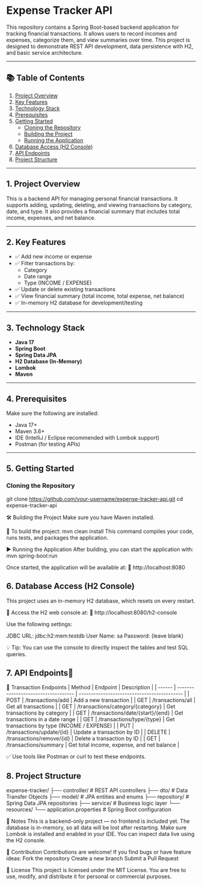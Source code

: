 # Expense Tracker API

This repository contains a Spring Boot-based backend application for tracking financial transactions. It allows users to record incomes and expenses, categorize them, and view summaries over time. This project is designed to demonstrate REST API development, data persistence with H2, and basic service architecture.

---

## 📚 Table of Contents

1. [Project Overview](#1-project-overview)
2. [Key Features](#2-key-features)
3. [Technology Stack](#3-technology-stack)
4. [Prerequisites](#4-prerequisites)
5. [Getting Started](#5-getting-started)
    - [Cloning the Repository](#cloning-the-repository)
    - [Building the Project](#building-the-project)
    - [Running the Application](#running-the-application)
6. [Database Access (H2 Console)](#6-database-access-h2-console)
7. [API Endpoints](#7-api-endpoints)
8. [Project Structure](#8-project-structure)

---

## 1. Project Overview

This is a backend API for managing personal financial transactions. It supports adding, updating, deleting, and viewing transactions by category, date, and type. It also provides a financial summary that includes total income, expenses, and net balance.

---

## 2. Key Features

- ✅ Add new income or expense
- ✅ Filter transactions by:
  - Category
  - Date range
  - Type (INCOME / EXPENSE)
- ✅ Update or delete existing transactions
- ✅ View financial summary (total income, total expense, net balance)
- ✅ In-memory H2 database for development/testing

---

## 3. Technology Stack

- **Java 17**
- **Spring Boot**
- **Spring Data JPA**
- **H2 Database (In-Memory)**
- **Lombok**
- **Maven**

---

## 4. Prerequisites

Make sure the following are installed:

- Java 17+
- Maven 3.6+
- IDE (IntelliJ / Eclipse recommended with Lombok support)
- Postman (for testing APIs)

---

## 5. Getting Started

### Cloning the Repository

git clone https://github.com/your-username/expense-tracker-api.git
cd expense-tracker-api

🛠️ Building the Project
Make sure you have Maven installed.

🔧 To build the project:
mvn clean install
This command compiles your code, runs tests, and packages the application.

▶️ Running the Application
After building, you can start the application with:
mvn spring-boot:run

Once started, the application will be available at:
📍 http://localhost:8080

## 6. Database Access (H2 Console)
This project uses an in-memory H2 database, which resets on every restart.

🔑 Access the H2 web console at:
📍 http://localhost:8080/h2-console

Use the following settings:

JDBC URL: jdbc:h2:mem:testdb
User Name: sa
Password: (leave blank)

💡 Tip: You can use the console to directly inspect the tables and test SQL queries.

## 7. API Endpoints📡
🧾 Transaction Endpoints
| Method | Endpoint                            | Description                                 |
| ------ | ----------------------------------- | ------------------------------------------- |
| POST   | /transactions/add                   | Add a new transaction                       |
| GET    | /transactions/all                   | Get all transactions                        |
| GET    | /transactions/category/{category}   | Get transactions by category                |
| GET    | /transactions/date/{start}/{end}    | Get transactions in a date range            |
| GET    | /transactions/type/{type}           | Get transactions by type (INCOME / EXPENSE) |
| PUT    | /transactions/update/{id}           | Update a transaction by ID                  |
| DELETE | /transactions/remove/{id}           | Delete a transaction by ID                  |
| GET    | /transactions/summary               | Get total income, expense, and net balance  |

✅ Use tools like Postman or curl to test these endpoints.

## 8. Project Structure
expense-tracker/
├── controller/         # REST API controllers
├── dto/                # Data Transfer Objects
├── model/              # JPA entities and enums
├── repository/         # Spring Data JPA repositories
├── service/            # Business logic layer
└── resources/
    └── application.properties  # Spring Boot configuration

📌 Notes
This is a backend-only project — no frontend is included yet.
The database is in-memory, so all data will be lost after restarting.
Make sure Lombok is installed and enabled in your IDE.
You can inspect data live using the H2 console.

🤝 Contribution
Contributions are welcome!
If you find bugs or have feature ideas:
Fork the repository
Create a new branch
Submit a Pull Request

📄 License
This project is licensed under the MIT License.
You are free to use, modify, and distribute it for personal or commercial purposes.

